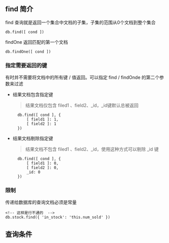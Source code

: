 ## find 简介

find 查询就是返回一个集合中文档的子集，子集的范围从0个文档到整个集合

    db.find([ cond ])

findOne 返回匹配的第一个文档

    db.findOne([ cond ])

### 指定需要返回的键

有时并不需要将文档中的所有键 / 值返回。可以指定 find / findOnde 的第二个参数来过滤

- 结果文档包含指定键

  > 结果文档仅包含 filed1 、field2、\_id，\_id键默认总被返回

        db.find([ cond ], {
            [ field1 ]: 1,
            [ field2 ]: 1
        })

- 结果文档剔除指定键

  > 结果文档不包含 filed1 、field2、\_id，使用这种方式可以剔除 \_id 键

        db.find([ cond ], {
            [ field1 ]: 0,
            [ field2 ]: 0,
            _id: 0
        })

### 限制

传递给数据库的查询文档必须是常量

    <!-- 这样是行不通的  -->
    db.stock.find({ 'in_stock': 'this.num_sold' })

## 查询条件

